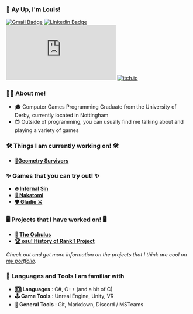 ### 👋 Ay Up, I'm Louis! 


[![Gmail Badge](https://img.shields.io/badge/-Email-c14438?style=flat-square&logo=Gmail&logoColor=white&link=mailto:business@louishobbs.com)](mailto:business@louishobbs.com)
[![Linkedin Badge](https://img.shields.io/badge/-LinkedIn-blue?style=flat-square&logo=Linkedin&logoColor=white&link=https://www.linkedin.com/in/louis-hobbs/)](https://www.linkedin.com/in/louis-hobbs/)
[![Website Badge](https://img.shields.io/badge/-🌐_Portfolio-brightgreen?style=flat-square&link=https://www.louishobbs.com)](https://www.louishobbs.com)
[![itch.io](https://img.shields.io/badge/itch.io-FA5C5C?logo=itchdotio&logoColor=white)](https://bazzadwarf.itch.io/)


### 👨‍💻 About me!

- 🎓 Computer Games Programming Graduate from the University of Derby, currently located in Nottingham
- 📺 Outside of programming, you can usually find me talking about and playing a variety of games

### 🛠️ Things I am currently working on! 🛠️

- [**🔺Geometry Survivors**](https://github.com/bazzadwarf/vampires)

### ✨ Games that you can try out! ✨

- [**🔥 Infernal Sin**](https://louishobbs.com/infernal-sin/)
- [**🏢 Nakatomi**](https://louishobbs.com/nakatomi/)
- [**🛡️ Gladio ⚔️**](https://louishobbs.com/gladio/)

### 🖥️ Projects that I have worked on! 🖥️

- [**🤖 The Ochulus**](https://louishobbs.com/the-ochulus/)
- [**🏆 osu! History of Rank 1 Project**](https://osu.ppy.sh/wiki/en/History_of_osu%21/Online_rankings/osu%21)

*Check out and get more information on the projects that I think are cool on [my portfolio](https://louishobbs.com/projects/).*

### 📁 Languages and Tools I am familiar with

- **🔟 Languages** : C#, C++ (and a bit of C)
- **🕹️ Game Tools** : Unreal Engine, Unity, VR
- **🧰 General Tools** : Git, Markdown, Discord / MSTeams

<!-- I might have gone over the top with my usage of emojis... maybe... --!>
